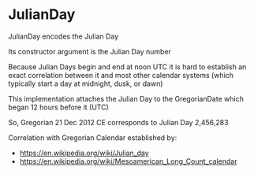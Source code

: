 # JulianDay

JulianDay encodes the Julian Day

Its constructor argument is the Julian Day number

Because Julian Days begin and end at noon UTC it is hard to establish
an exact correlation between it and most other calendar systems (which typically start a day at midnight, dusk, or dawn)

This implementation attaches the Julian Day to the GregorianDate which began 12 hours before it (UTC)

So, Gregorian 21 Dec 2012 CE corresponds to Julian Day 2,456,283

Correlation with Gregorian Calendar established by:
- https://en.wikipedia.org/wiki/Julian_day
- https://en.wikipedia.org/wiki/Mesoamerican_Long_Count_calendar
